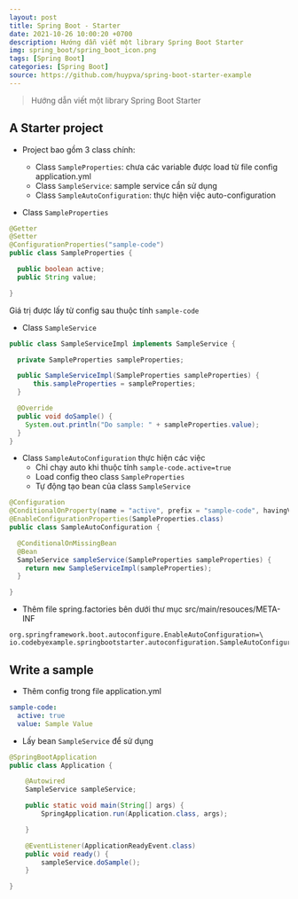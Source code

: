```yaml
---
layout: post
title: Spring Boot - Starter
date: 2021-10-26 10:00:20 +0700
description: Hướng dẫn viết một library Spring Boot Starter
img: spring_boot/spring_boot_icon.png
tags: [Spring Boot]
categories: [Spring Boot]
source: https://github.com/huypva/spring-boot-starter-example
---
```


> Hướng dẫn viết một library Spring Boot Starter

## A Starter project

- Project bao gồm 3 class chính:
    - Class `SampleProperties`: chưa các variable được load từ file config application.yml
    - Class `SampleService`: sample service cần sử dụng
    - Class `SampleAutoConfiguration`: thực hiện việc auto-configuration

- Class `SampleProperties`

```java
@Getter
@Setter
@ConfigurationProperties("sample-code")
public class SampleProperties {

  public boolean active;
  public String value;

}
```

Giá trị được lấy từ config sau thuộc tính `sample-code`

- Class `SampleService` 

```java
public class SampleServiceImpl implements SampleService {

  private SampleProperties sampleProperties;

  public SampleServiceImpl(SampleProperties sampleProperties) {
      this.sampleProperties = sampleProperties;
  }

  @Override
  public void doSample() {
    System.out.println("Do sample: " + sampleProperties.value);
  }
}
```

- Class `SampleAutoConfiguration` thực hiện các việc
    - Chỉ chạy auto khi thuộc tính `sample-code.active=true`
    - Load config theo class `SampleProperties`
    - Tự động tạo bean của class `SampleService`

```java
@Configuration
@ConditionalOnProperty(name = "active", prefix = "sample-code", havingValue = "true")
@EnableConfigurationProperties(SampleProperties.class)
public class SampleAutoConfiguration {

  @ConditionalOnMissingBean
  @Bean
  SampleService sampleService(SampleProperties sampleProperties) {
    return new SampleServiceImpl(sampleProperties);
  }

}
```

- Thêm file spring.factories bên dưới thư mục src/main/resouces/META-INF

```text
org.springframework.boot.autoconfigure.EnableAutoConfiguration=\
io.codebyexample.springbootstarter.autoconfiguration.SampleAutoConfiguration

```

## Write a sample

- Thêm config trong file application.yml  

```yaml
sample-code:
  active: true
  value: Sample Value
```

- Lấy bean `SampleService` để sử dụng

```java
@SpringBootApplication
public class Application {

	@Autowired
	SampleService sampleService;

	public static void main(String[] args) {
		SpringApplication.run(Application.class, args);

	}

	@EventListener(ApplicationReadyEvent.class)
	public void ready() {
		sampleService.doSample();
	}

}
```